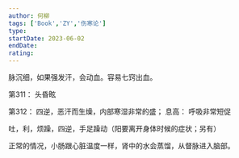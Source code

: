 ```yaml
---
author: 何柳
tags: ['Book','ZY','伤寒论']
type: 
startDate: 2023-06-02
endDate:
rating: 
---
```



脉沉细，如果强发汗，会动血。容易七窍出血。




第311：
	头昏眩

第312：
	四逆，恶汗而生燥，内部寒湿非常的盛；
	息高： 呼吸非常短促 
	


吐，利，烦躁，四逆，手足躁动（阳要离开身体时候的症状；另有）

正常的情况，小肠跟心脏温度一样，肾中的水会蒸馏，从督脉进入脑部。





























